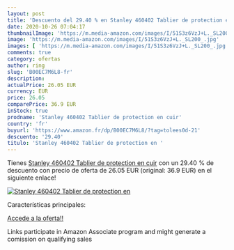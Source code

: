 ```yaml
---
layout: post
title: 'Descuento del 29.40 % en Stanley 460402 Tablier de protection en '
date: 2020-10-26 07:04:17
thumbnailImage: 'https://m.media-amazon.com/images/I/51S3z6VzJ+L._SL200_.jpg'
image: 'https://m.media-amazon.com/images/I/51S3z6VzJ+L._SL200_.jpg'
images: [ 'https://m.media-amazon.com/images/I/51S3z6VzJ+L._SL200_.jpg' ]
comments: true
category: ofertas
author: ring
slug: 'B00EC7M6L8-fr'
description:
actualPrice: 26.05 EUR
currency: EUR
price: 26.05
comparePrice: 36.9 EUR
inStock: true
prodname: 'Stanley 460402 Tablier de protection en cuir'
country: 'fr'
buyurl: 'https://www.amazon.fr/dp/B00EC7M6L8/?tag=tolees0d-21'
descuento: '29.40'
titulo: 'Stanley 460402 Tablier de protection en '
---
```


Tienes [Stanley 460402 Tablier de protection en cuir](https://www.amazon.fr/dp/B00EC7M6L8/?tag=tolees0d-21) con un 29.40 % de descuento con precio de oferta de 26.05 EUR (original: 36.9 EUR) en el siguiente enlace!

[![Stanley 460402 Tablier de protection en ](https://m.media-amazon.com/images/I/51S3z6VzJ+L._SL200_.jpg)](https://www.amazon.fr/dp/B00EC7M6L8/?tag=tolees0d-21)

Características principales:


[Accede a la oferta!!](https://www.amazon.fr/dp/B00EC7M6L8/?tag=tolees0d-21)

Links participate in Amazon Associate program and might generate a comission on qualifying sales


